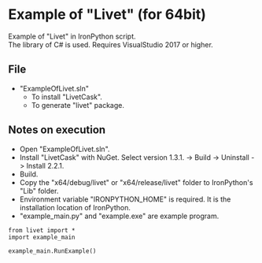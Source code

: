 # Example of "Livet" (for 64bit)

Example of "Livet" in IronPython script.  
The library of C# is used. Requires VisualStudio 2017 or higher.

## File

* "ExampleOfLivet.sln"
  * To install "LivetCask".
  * To generate "livet" package.

## Notes on execution

* Open "ExampleOfLivet.sln".
* Install "LivetCask" with NuGet. Select version 1.3.1. -> Build -> Uninstall -> Install 2.2.1.
* Build.
* Copy the "x64/debug/livet" or "x64/release/livet" folder to IronPython's "Lib" folder.
* Environment variable "IRONPYTHON_HOME" is required. It is the installation location of IronPython.
* "example_main.py" and "example.exe" are example program.

```
from livet import *
import example_main

example_main.RunExample()
```
